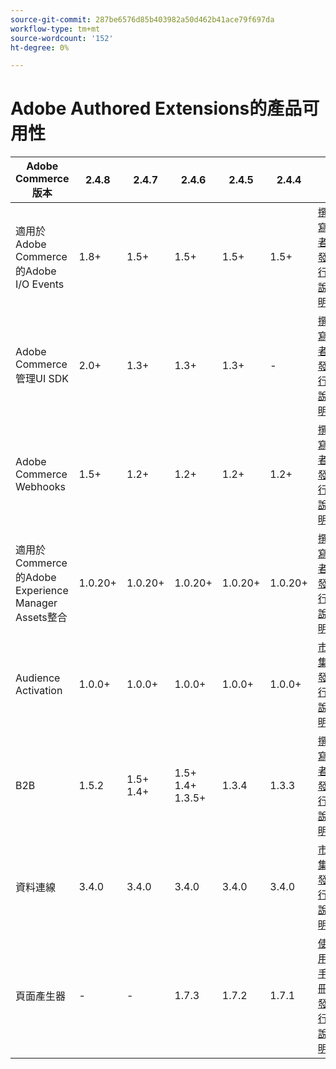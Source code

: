 ```yaml
---
source-git-commit: 287be6576d85b403982a50d462b41ace79f697da
workflow-type: tm+mt
source-wordcount: '152'
ht-degree: 0%

---
```

# Adobe Authored Extensions的產品可用性


<table style="table-layout:auto">
  <thead>
    <tr>
      <th>Adobe Commerce版本</th>
      <th>2.4.8</th>
      <th>2.4.7</th>
      <th>2.4.6</th>
      <th>2.4.5</th>
      <th>2.4.4</th>
      <th></th>
    </tr>
  </thead>
  <tbody>
      <tr>
          <td>適用於Adobe Commerce的Adobe I/O Events</td>
          <td>1.8+</td>
          <td>1.5+</td>
          <td>1.5+</td>
          <td>1.5+</td>
          <td>1.5+</td>
          <td>
              <a href="https://developer.adobe.com/commerce/extensibility/events/installation/">撰寫者</a><br/>
              <a href="https://developer.adobe.com/commerce/extensibility/events/release-notes/">發行說明</a><br/>
          </td>
      </tr>
      <tr>
          <td>Adobe Commerce管理UI SDK</td>
          <td>2.0+</td>
          <td>1.3+</td>
          <td>1.3+</td>
          <td>1.3+</td>
          <td>-</td>
          <td>
              <a href="https://developer.adobe.com/commerce/extensibility/admin-ui-sdk/installation/">撰寫者</a><br/>
              <a href="https://developer.adobe.com/commerce/extensibility/admin-ui-sdk/release-notes/">發行說明</a><br/>
          </td>
      </tr>
      <tr>
          <td>Adobe Commerce Webhooks</td>
          <td>1.5+</td>
          <td>1.2+</td>
          <td>1.2+</td>
          <td>1.2+</td>
          <td>1.2+</td>
          <td>
              <a href="https://developer.adobe.com/commerce/extensibility/webhooks/installation/">撰寫者</a><br/>
              <a href="https://developer.adobe.com/commerce/extensibility/webhooks/release-notes/">發行說明</a><br/>
          </td>
      </tr>
      <tr>
          <td>適用於Commerce的Adobe Experience Manager Assets整合</td>
          <td>1.0.20+</td>
          <td>1.0.20+</td>
          <td>1.0.20+</td>
          <td>1.0.20+</td>
          <td>1.0.20+</td>
          <td>
              <a href="https://experienceleague.adobe.com/en/docs/commerce-admin/content-design/aem-asset-management/getting-started/aem-assets-configure-commerce">撰寫者</a><br/>
              <a href="https://experienceleague.adobe.com/en/docs/commerce-admin/content-design/aem-asset-management/aem-assets-release-notes">發行說明</a><br/>
          </td>
      </tr>
      <tr>
          <td>Audience Activation</td>
          <td>1.0.0+</td>
          <td>1.0.0+</td>
          <td>1.0.0+</td>
          <td>1.0.0+</td>
          <td>1.0.0+</td>
          <td>
              <a href="https://commercemarketplace.adobe.com/magento-audiences.html">市集</a><br/>
              <a href="https://experienceleague.adobe.com/en/docs/commerce-admin/customers/audience-activation#release-notes">發行說明</a><br/>
          </td>
      </tr>
      <tr>
          <td>B2B</td>
          <td>1.5.2</td>
          <td>1.5+<br /> 1.4+</td>
          <td>1.5+<br /> 1.4+<br /> 1.3.5+</td>
          <td>1.3.4</td>
          <td>1.3.3</td>
          <td>
              <a href="https://experienceleague.adobe.com/en/docs/commerce-admin/b2b/install">撰寫者</a><br/>
              <a href="https://experienceleague.adobe.com/en/docs/commerce-admin/b2b/release-notes">發行說明</a><br/>
          </td>
      </tr>
      <tr>
          <td>資料連線</td>
          <td>3.4.0</td>
          <td>3.4.0</td>
          <td>3.4.0</td>
          <td>3.4.0</td>
          <td>3.4.0</td>
          <td>
              <a href="https://commercemarketplace.adobe.com/magento-experience-platform-connector.html">市集</a><br/>
              <a href="https://experienceleague.adobe.com/en/docs/commerce/data-connection/release-notes">發行說明</a><br/>
          </td>
      </tr>
      <tr>
          <td>頁面產生器</td>
          <td>-</td>
          <td>-</td>
          <td>1.7.3</td>
          <td>1.7.2</td>
          <td>1.7.1</td>
          <td>
              <a href="https://experienceleague.adobe.com/en/docs/commerce-admin/page-builder/guide-overview">使用手冊</a><br/>
              <a href="https://experienceleague.adobe.com/en/docs/commerce-admin/page-builder/release-notes">發行說明</a><br/>
          </td>
      </tr>
  </tbody>
</table>
